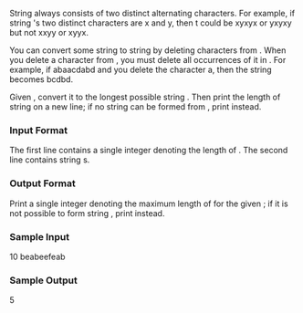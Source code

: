 String  always consists of two distinct alternating characters. For example, if string 's two distinct characters are x and y, then t could be xyxyx or yxyxy but not xxyy or xyyx.

You can convert some string  to string  by deleting characters from . When you delete a character from , you must delete all occurrences of it in . For example, if  abaacdabd and you delete the character a, then the string becomes bcdbd.

Given , convert it to the longest possible string . Then print the length of string  on a new line; if no string  can be formed from , print  instead.

### Input Format

The first line contains a single integer denoting the length of . 
The second line contains string s.

### Output Format

Print a single integer denoting the maximum length of  for the given ; if it is not possible to form string , print instead.

### Sample Input

10
beabeefeab

### Sample Output

5